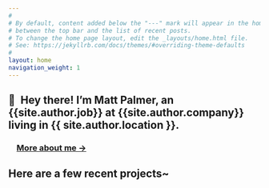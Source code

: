 ```yaml
---
#
# By default, content added below the "---" mark will appear in the home page
# between the top bar and the list of recent posts.
# To change the home page layout, edit the _layouts/home.html file.
# See: https://jekyllrb.com/docs/themes/#overriding-theme-defaults
#
layout: home
navigation_weight: 1
---
```


## 👋&ensp;Hey there! I’m Matt Palmer, an {{site.author.job}} at {{site.author.company}} living in {{ site.author.location }}.
### &emsp;<a href="/about" class="internal-link">More about me&nbsp;&rarr;</a>

## Here are a few recent projects~

